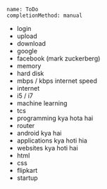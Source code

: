 ```ngMeta
name: ToDo
completionMethod: manual
```

- login
- upload
- download
- google
- facebook (mark zuckerberg)
- memory
- hard disk
- mbps / kbps internet speed
- internet
- i5 / i7
- machine learning
- tcs
- programming kya hota hai
- router
- android kya hai
- applications kya hoti hia
- websites kya hoti hai
- html
- css
- flipkart
- startup
  